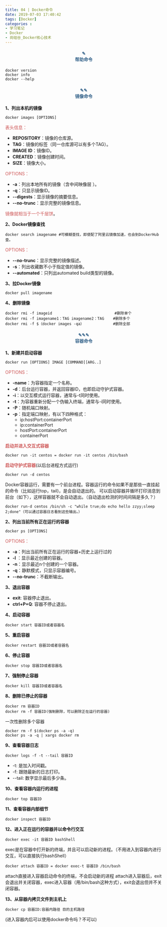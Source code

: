 ```yaml
---
title: 04 | Docker命令
date: 2019-07-03 17:40:42
tags: [Docker]
categories :
- 学习笔记
- Docker
- 尚硅谷_Docker核心技术
---
```


#### <center><font color = "#36648B">✎</font><br/><font color = "#36648B">帮助命令</font></center>
```
docker version
docker info
docker --help
```

#### <center><font color = "#36648B">✎✎</font><br/><font color = "#36648B">镜像命令</font></center>
**1、列出本机的镜像**
```
docker images [OPTIONS]
```
<font color = "#CD5555">表头信息：</font>
- **REPOSITORY**：镜像的仓库源。              
- **TAG**：镜像的标签（同一仓库源可以有多个TAG）。 
- **IMAGE ID**：镜像ID。                 
- **CREATED**：镜像创建时间。              
- **SIZE**：镜像大小。  


<font color = "#CD5555">OPTIONS：</font>
- **-a**：列出本地所有的镜像（含中间映像层 ）。
- **-q**：只显示镜像ID。            
- **--digests**：显示镜像的摘要信息。         
- **--no-trunc**：显示完整的镜像信息。         

<font color = "#CD5555">镜像就相当于一个千层饼</font>。


**2、Docker镜像查找**
```
docker search imagename #可模糊查找，即使配了阿里云镜像加速，也会到DockerHub查。
```
<font color = "#CD5555">OPTIONS：</font>
- **--no-trunc**：显示完整的镜像描述。
- **-s**：列出收藏数不小于指定值的镜像。
- **--automated**：只列出automated build类型的镜像。



**3、拉Docker镜像**
```
docker pull imagename
```

**4、删除镜像**
```
docker rmi -f imageid                            #删除单个
docker rmi -f imagename1：TAG imagename2：TAG    #删除多个
docker rmi -f $（docker images -qa）             #删除全部
```


#### <center><font color = "#36648B">✎✎✎</font><br/><font color = "#36648B">容器命令</font></center>
**1、新建并启动容器**
```
docker run [OPTIONS] IMAGE [COMMAND][ARG..]
```
<font color = "#CD5555">OPTIONS：</font>
- **-name**：为容器指定一个名称。
- **-d**：后台运行容器，并返回容器ID，也即启动守护式容器。
- **-i**：以交互模式运行容器，通常与-t同时使用。
- **-t**：为容器重新分配一个伪输入终端，通常与-i同时使用。
- **-P**：随机端口映射。
- **-p**：指定端口映射，有以下四种格式：
  - ip:hostPort:containerPort 
  - ip:containerPort 
  - hostPort:containerPort 
  - containerPort

<font color = "#CD5555">**启动并进入交互式容器**</font>
```
docker run -it centos = docker run -it centos /bin/bash
```


<font color = "#CD5555">**启动守护式容器**</font>(以后台进程方式运行)
```
docker run -d centos
```
Docker容器运行，需要有一个前台进程。容器运行的命令如果不是那些一直挂起的命令（比如运行top，tail)，是会自动退出的。
可以启动容器并循环打印消息到前台（如下），这样容器就不会自动退出。（自动退出检测的时间间隔是多久？）
```
docker run-d centos /bin/sh -c "while true;do echo hello zzyy;sleep 2;done"（可以通过容器日志看到这些输出。）
```


**2、列出当前所有正在运行的容器**
```
docker ps [OPTIONS]
```
<font color = "#CD5555">OPTIONS：</font>
- **-a**：列出当前所有正在运行的容器+历史上运行过的
- **-l** ：显示最近创建的容器。
- **-n**：显示最近n个创建的一个容器。
- **-q**：静默模式，只显示容器编号。
- **--no-trunc**：不截断输出。

**3、退出容器**
- **exit**: 容器停止退出。
- **ctrl+P+Q**: 容器不停止退出。


**4、启动容器**
```
docker start 容器ID或者容器名
```

**5、重启容器**
```
docker restart 容器ID或者容器名
```

**6、停止容器**
```
docker stop 容器ID或者容器名
```

**7、强制停止容器**
```
docker kill 容器ID或者容器名
```

**8、删除已停止的容器**
```
docker rm 容器ID
docker rm -f 容器ID(强制删除，可以删除正在运行的容器)
```

一次性删除多个容器
```
docker rm -f $(docker ps -a -q)
docker ps -a -q | xargs docker rm
```

**9、查看容器日志**
```
docker logs -f -t --tail 容器ID
```
- -t: 是加入时间戳。
- -f: 跟随最新的日志打印。
- --tail: 数字显示最后多少条。

**10、查看容器内运行的进程**
```
docker top 容器ID
```

**11、查看容器内部细节**
```
docker inspect 容器ID
```

**12、进入正在运行的容器并以命令行交互**
```
docker exec -it 容器ID bashShell
```
exec是在容器中打开新的终端，并且可以启动新的进程。（不用进入到容器内进行交互，可以直接执行bashShell）
```
docker attach 容器ID = docker exec-t 容器ID /bin/bash
```
attach直接进入容器启动命令的终端，不会启动新的进程
attach进入容器后，exit会退出并关闭容器，exec进入容器（用/bin/bash这种方式），exit会退出但并不关闭容器。


**13、从容器内拷贝文件到主机上**
```
docker cp 容器ID:容器内路径 目的主机路径
```
(进入容器内后可以使用docker命令吗？不可以)















